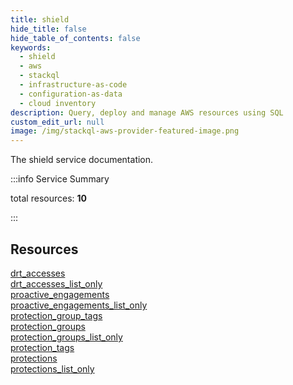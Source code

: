 ```yaml
---
title: shield
hide_title: false
hide_table_of_contents: false
keywords:
  - shield
  - aws
  - stackql
  - infrastructure-as-code
  - configuration-as-data
  - cloud inventory
description: Query, deploy and manage AWS resources using SQL
custom_edit_url: null
image: /img/stackql-aws-provider-featured-image.png
---
```


The shield service documentation.

:::info Service Summary

<div class="row">
<div class="providerDocColumn">
<span>total resources:&nbsp;<b>10</b></span><br />
</div>
</div>

:::

## Resources
<div class="row">
<div class="providerDocColumn">
<a href="/services/shield/drt_accesses/">drt_accesses</a><br />
<a href="/services/shield/drt_accesses_list_only/">drt_accesses_list_only</a><br />
<a href="/services/shield/proactive_engagements/">proactive_engagements</a><br />
<a href="/services/shield/proactive_engagements_list_only/">proactive_engagements_list_only</a><br />
<a href="/services/shield/protection_group_tags/">protection_group_tags</a>
</div>
<div class="providerDocColumn">
<a href="/services/shield/protection_groups/">protection_groups</a><br />
<a href="/services/shield/protection_groups_list_only/">protection_groups_list_only</a><br />
<a href="/services/shield/protection_tags/">protection_tags</a><br />
<a href="/services/shield/protections/">protections</a><br />
<a href="/services/shield/protections_list_only/">protections_list_only</a>
</div>
</div>